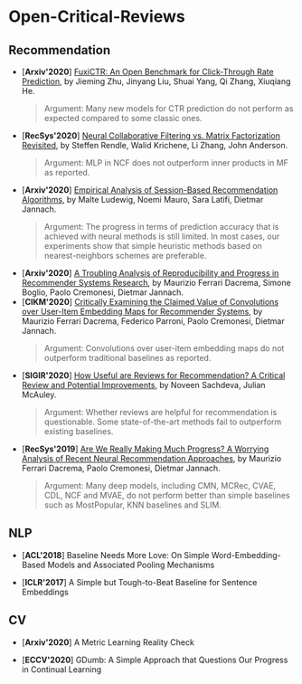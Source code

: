 # Open-Critical-Reviews

## Recommendation

+ [**Arxiv'2020**] [FuxiCTR: An Open Benchmark for Click-Through Rate Prediction](https://arxiv.org/abs/2009.05794), by Jieming Zhu, Jinyang Liu, Shuai Yang, Qi Zhang, Xiuqiang He.
  > Argument: Many new models for CTR prediction do not perform as expected compared to some classic ones.
+ [**RecSys'2020**] [Neural Collaborative Filtering vs. Matrix Factorization Revisited](https://arxiv.org/abs/2005.09683), by Steffen Rendle, Walid Krichene, Li Zhang, John Anderson.
  > Argument: MLP in NCF does not outperform inner products in MF as reported.
+ [**Arxiv'2020**] [Empirical Analysis of Session-Based Recommendation Algorithms](https://arxiv.org/abs/1910.12781), by Malte Ludewig, Noemi Mauro, Sara Latifi, Dietmar Jannach.
  > Argument: The progress in terms of prediction accuracy that is achieved with neural methods is still limited. In most cases, our experiments show that simple heuristic methods based on nearest-neighbors schemes are preferable.
+ [**Arxiv'2020**] [A Troubling Analysis of Reproducibility and Progress in Recommender Systems Research](https://arxiv.org/abs/1911.07698), by Maurizio Ferrari Dacrema, Simone Boglio, Paolo Cremonesi, Dietmar Jannach.
+ [**CIKM'2020**] [Critically Examining the Claimed Value of Convolutions over User-Item Embedding Maps for Recommender Systems](https://arxiv.org/abs/2007.11893), by Maurizio Ferrari Dacrema, Federico Parroni, Paolo Cremonesi, Dietmar Jannach.
  > Argument: Convolutions over user-item embedding maps do not outperform traditional baselines as reported.
+ [**SIGIR'2020**] [How Useful are Reviews for Recommendation? A Critical Review and Potential Improvements](https://arxiv.org/abs/2005.12210), by Noveen Sachdeva, Julian McAuley.
  > Argument: Whether reviews are helpful for recommendation is questionable. Some state-of-the-art methods fail to outperform existing baselines.
+ [**RecSys'2019**] [Are We Really Making Much Progress? A Worrying Analysis of Recent Neural Recommendation Approaches](https://arxiv.org/abs/1907.06902), by Maurizio Ferrari Dacrema, Paolo Cremonesi, Dietmar Jannach.
  > Argument: Many deep models, including CMN, MCRec, CVAE, CDL, NCF and MVAE, do not perform better than simple baselines such as MostPopular, KNN baselines and SLIM.

## NLP
+ [**ACL'2018**] Baseline Needs More Love: On Simple Word-Embedding-Based Models and Associated Pooling Mechanisms

+ [**ICLR'2017**] A Simple but Tough-to-Beat Baseline for Sentence Embeddings

## CV
+ [**Arxiv'2020**] A Metric Learning Reality Check

+ [**ECCV'2020**] GDumb: A Simple Approach that Questions Our Progress in Continual Learning

